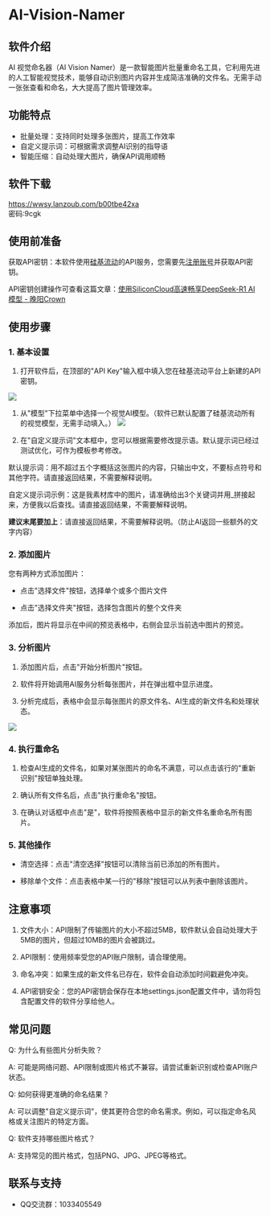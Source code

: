 # AI-Vision-Namer

## 软件介绍

AI 视觉命名器（AI Vision Namer）是一款智能图片批量重命名工具，它利用先进的人工智能视觉技术，能够自动识别图片内容并生成简洁准确的文件名。无需手动一张张查看和命名，大大提高了图片管理效率。

## 功能特点

- 批量处理：支持同时处理多张图片，提高工作效率
- 自定义提示词：可根据需求调整AI识别的指导语
- 智能压缩：自动处理大图片，确保API调用顺畅

## 软件下载

https://wwsy.lanzoub.com/b00tbe42xa  
密码:9cgk

## 使用前准备

获取API密钥：本软件使用[硅基流动](https://cloud.siliconflow.cn/i/Ft5kya0A)的API服务，您需要先[注册账号](https://cloud.siliconflow.cn/i/Ft5kya0A)并获取API密钥。

API密钥创建操作可查看这篇文章：[使用SiliconCloud高速畅享DeepSeek-R1 AI模型 - 晚阳Crown](https://www.oneyangcrown.top/posts/fast-ai-inference-siliconcloud-deepseekr1-tutorial/)

## 使用步骤

### 1. 基本设置

1. 打开软件后，在顶部的"API Key"输入框中填入您在硅基流动平台上新建的API密钥。

![](https://img.oneyangcrown.top/img/20250301111726384.png)

1. 从"模型"下拉菜单中选择一个视觉AI模型。（软件已默认配置了硅基流动所有的视觉模型，无需手动填入。）
![](https://img.oneyangcrown.top/img/20250301111726385.png)


1. 在"自定义提示词"文本框中，您可以根据需要修改提示语。默认提示词已经过测试优化，可作为模板参考修改。

默认提示词：用不超过五个字概括这张图片的内容，只输出中文，不要标点符号和其他字符。请直接返回结果，不需要解释说明。

自定义提示词示例：这是我素材库中的图片，请准确给出3个关键词并用_拼接起来，方便我以后查找。请直接返回结果，不需要解释说明。

**建议末尾要加上**：请直接返回结果，不需要解释说明。（防止AI返回一些额外的文字内容）

### 2. 添加图片

您有两种方式添加图片：

- 点击"选择文件"按钮，选择单个或多个图片文件

- 点击"选择文件夹"按钮，选择包含图片的整个文件夹

添加后，图片将显示在中间的预览表格中，右侧会显示当前选中图片的预览。

### 3. 分析图片

1. 添加图片后，点击"开始分析图片"按钮。

2. 软件将开始调用AI服务分析每张图片，并在弹出框中显示进度。

3. 分析完成后，表格中会显示每张图片的原文件名、AI生成的新文件名和处理状态。

![](https://img.oneyangcrown.top/img/20250301111726386.png)

### 4. 执行重命名

1. 检查AI生成的文件名，如果对某张图片的命名不满意，可以点击该行的"重新识别"按钮单独处理。

2. 确认所有文件名后，点击"执行重命名"按钮。

3. 在确认对话框中点击"是"，软件将按照表格中显示的新文件名重命名所有图片。

### 5. 其他操作

- 清空选择：点击"清空选择"按钮可以清除当前已添加的所有图片。

- 移除单个文件：点击表格中某一行的"移除"按钮可以从列表中删除该图片。

## 注意事项

1. 文件大小：API限制了传输图片的大小不超过5MB，软件默认会自动处理大于5MB的图片，但超过10MB的图片会被跳过。

2. API限制：使用频率受您的API账户限制，请合理使用。

3. 命名冲突：如果生成的新文件名已存在，软件会自动添加时间戳避免冲突。

4. API密钥安全：您的API密钥会保存在本地settings.json配置文件中，请勿将包含配置文件的软件分享给他人。

## 常见问题

Q: 为什么有些图片分析失败？

A: 可能是网络问题、API限制或图片格式不兼容。请尝试重新识别或检查API账户状态。

Q: 如何获得更准确的命名结果？

A: 可以调整"自定义提示词"，使其更符合您的命名需求。例如，可以指定命名风格或关注图片的特定方面。

Q: 软件支持哪些图片格式？

A: 支持常见的图片格式，包括PNG、JPG、JPEG等格式。

## 联系与支持

- QQ交流群：1033405549